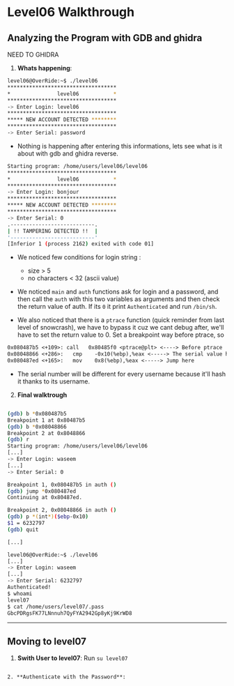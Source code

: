 # Level06 Walkthrough

## Analyzing the Program with GDB and ghidra
NEED TO GHIDRA 

1. **Whats happening**: 

```bash
level06@OverRide:~$ ./level06 
***********************************
*               level06           *
***********************************
-> Enter Login: level06  
***********************************
***** NEW ACCOUNT DETECTED ********
***********************************
-> Enter Serial: password
```

- Nothing is happening after entering this informations, lets see what is it about with gdb and ghidra reverse. 
```bash
Starting program: /home/users/level06/level06
***********************************
*               level06           *
***********************************
-> Enter Login: bonjour
***********************************
***** NEW ACCOUNT DETECTED ********
***********************************
-> Enter Serial: 0
.---------------------------.
| !! TAMPERING DETECTED !!  |
'---------------------------'
[Inferior 1 (process 2162) exited with code 01]
```

- We noticed few conditions for login string : 
    - size > 5
    - no characters < 32 (ascii value)

- We noticed `main` and `auth` functions ask for login and a password, and then call the `auth` with this two variables as arguments and then check the return value of auth. If its `0` it print `Authenticated` and run `/bin/sh`. 

- We also noticed that there is a `ptrace` function (quick reminder from last level of snowcrash), we have to bypass it cuz we cant debug after, we'll have to set the return value to 0. Set a breakpoint way before ptrace, so 
```txt
0x080487b5 <+109>: call   0x80485f0 <ptrace@plt> <----> Before ptrace
0x08048866 <+286>:   cmp    -0x10(%ebp),%eax <-----> The serial value here 
0x080487ed <+165>:   mov    0x8(%ebp),%eax <-----> Jump here
```


- The serial number will be different for every username because it'll hash it thanks to its username. 

2. **Final walktrough**

```bash

(gdb) b *0x080487b5
Breakpoint 1 at 0x80487b5
(gdb) b *0x08048866
Breakpoint 2 at 0x8048866
(gdb) r
Starting program: /home/users/level06/level06 
[...]
-> Enter Login: waseem
[...]
-> Enter Serial: 0

Breakpoint 1, 0x080487b5 in auth ()
(gdb) jump *0x080487ed
Continuing at 0x80487ed.

Breakpoint 2, 0x08048866 in auth ()
(gdb) p *(int*)($ebp-0x10)
$1 = 6232797
(gdb) quit

[...]

level06@OverRide:~$ ./level06 
[...]
-> Enter Login: waseem
[...]
-> Enter Serial: 6232797
Authenticated!
$ whoami
level07
$ cat /home/users/level07/.pass
GbcPDRgsFK77LNnnuh7QyFYA2942Gp8yKj9KrWD8
```

---


## Moving to level07

1. **Swith User to level07**:
    Run ```su level07```
    
```

2. **Authenticate with the Password**:
    
   
 